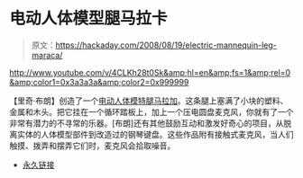 # 电动人体模型腿马拉卡

> 原文：<https://hackaday.com/2008/08/19/electric-mannequin-leg-maraca/>

<http://www.youtube.com/v/4CLKh28t0Sk&amp;hl=en&amp;fs=1&amp;rel=0&amp;color1=0x3a3a3a&amp;color2=0x999999>

  
【里奇·布朗】创造了一个[电动人体模特腿马拉加](http://www.getlofi.com/?p=1240)。这条腿上塞满了小块的塑料、金属和木头。把它挂在一个循环踏板上，加上一个压电圆盘麦克风，你就有了一个非常有潜力的不寻常的乐器。[布朗]还有其他鼓励互动和激发好奇心的项目，从脱离实体的人体模型部件到改造过的钢琴键盘。这些作品附有接触式麦克风，当人们触摸、拨弄和摆弄它们时，麦克风会拾取噪音。

*   [永久链接](http://www.getlofi.com/?p=1240)